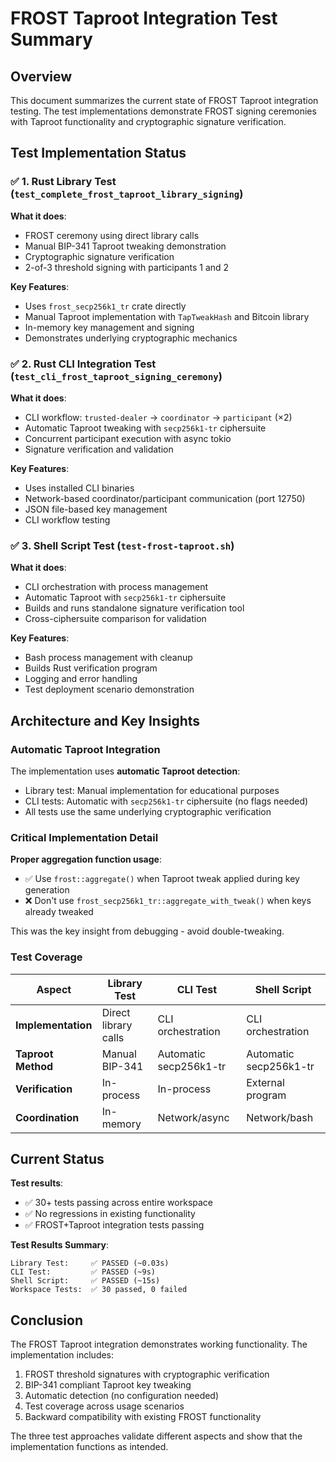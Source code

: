 # FROST Taproot Integration Test Summary

## Overview

This document summarizes the current state of FROST Taproot integration testing. The test implementations demonstrate FROST signing ceremonies with Taproot functionality and cryptographic signature verification.

## Test Implementation Status

### ✅ 1. Rust Library Test (`test_complete_frost_taproot_library_signing`)

**What it does**:
- FROST ceremony using direct library calls
- Manual BIP-341 Taproot tweaking demonstration
- Cryptographic signature verification
- 2-of-3 threshold signing with participants 1 and 2

**Key Features**:
- Uses `frost_secp256k1_tr` crate directly
- Manual Taproot implementation with `TapTweakHash` and Bitcoin library
- In-memory key management and signing
- Demonstrates underlying cryptographic mechanics

### ✅ 2. Rust CLI Integration Test (`test_cli_frost_taproot_signing_ceremony`)

**What it does**:
- CLI workflow: `trusted-dealer` → `coordinator` → `participant` (×2)
- Automatic Taproot tweaking with `secp256k1-tr` ciphersuite
- Concurrent participant execution with async tokio
- Signature verification and validation

**Key Features**:
- Uses installed CLI binaries
- Network-based coordinator/participant communication (port 12750)
- JSON file-based key management
- CLI workflow testing

### ✅ 3. Shell Script Test (`test-frost-taproot.sh`)

**What it does**:
- CLI orchestration with process management
- Automatic Taproot with `secp256k1-tr` ciphersuite
- Builds and runs standalone signature verification tool
- Cross-ciphersuite comparison for validation

**Key Features**:
- Bash process management with cleanup
- Builds Rust verification program
- Logging and error handling
- Test deployment scenario demonstration

## Architecture and Key Insights

### Automatic Taproot Integration

The implementation uses **automatic Taproot detection**:
- Library test: Manual implementation for educational purposes
- CLI tests: Automatic with `secp256k1-tr` ciphersuite (no flags needed)
- All tests use the same underlying cryptographic verification

### Critical Implementation Detail

**Proper aggregation function usage**:
- ✅ Use `frost::aggregate()` when Taproot tweak applied during key generation
- ❌ Don't use `frost_secp256k1_tr::aggregate_with_tweak()` when keys already tweaked

This was the key insight from debugging - avoid double-tweaking.

### Test Coverage

| Aspect | Library Test | CLI Test | Shell Script |
|--------|-------------|----------|--------------|
| **Implementation** | Direct library calls | CLI orchestration | CLI orchestration |
| **Taproot Method** | Manual BIP-341 | Automatic secp256k1-tr | Automatic secp256k1-tr |
| **Verification** | In-process | In-process | External program |
| **Coordination** | In-memory | Network/async | Network/bash |

## Current Status

**Test results**:
- ✅ 30+ tests passing across entire workspace
- ✅ No regressions in existing functionality
- ✅ FROST+Taproot integration tests passing

**Test Results Summary**:
```
Library Test:     ✅ PASSED (~0.03s)
CLI Test:         ✅ PASSED (~9s)
Shell Script:     ✅ PASSED (~15s)
Workspace Tests:  ✅ 30 passed, 0 failed
```

## Conclusion

The FROST Taproot integration demonstrates working functionality. The implementation includes:

1. FROST threshold signatures with cryptographic verification
2. BIP-341 compliant Taproot key tweaking
3. Automatic detection (no configuration needed)
4. Test coverage across usage scenarios
5. Backward compatibility with existing FROST functionality

The three test approaches validate different aspects and show that the implementation functions as intended.
